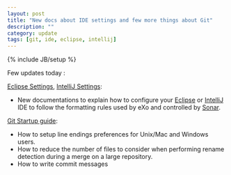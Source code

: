 ```yaml
---
layout: post
title: "New docs about IDE settings and few more things about Git"
description: ""
category: update
tags: [git, ide, eclipse, intellij]
---
```

{% include JB/setup %}

Few updates today :

[Eclipse Settings](/docs/ide/eclipse-settings.html), [IntelliJ Settings](/docs/ide/intellij-settings.html): 

* New documentations to explain how to configure your [Eclipse](https://www.eclipse.org) or [IntelliJ](http://www.jetbrains.com/idea/) IDE to follow the formatting rules used by eXo and controlled by [Sonar](https://sonar.exoplatform.org).

[Git Startup guide](/docs/scm/git-startup-guide.html): 

* How to setup line endings preferences for Unix/Mac and Windows users.
* How to reduce the number of files to consider when performing rename detection during a merge on a large repository.
* How to write commit messages
